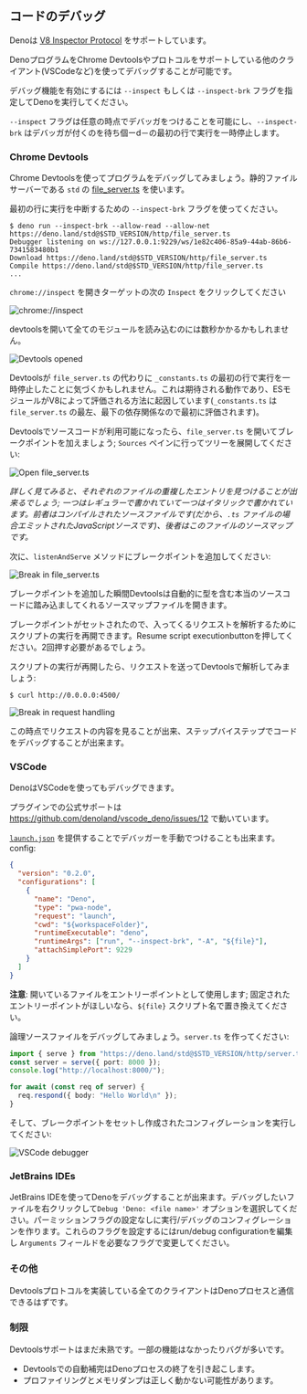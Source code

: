 <!-- ## Debugging your code -->
## コードのデバッグ

<!-- Deno supports the [V8 Inspector Protocol](https://v8.dev/docs/inspector). -->
Denoは [V8 Inspector Protocol](https://v8.dev/docs/inspector) をサポートしています。

<!--
It's possible to debug Deno programs using Chrome Devtools or other clients that
support the protocol (eg. VSCode).
-->
DenoプログラムをChrome Devtoolsやプロトコルをサポートしている他のクライアント(VSCodeなど)を使ってデバッグすることが可能です。

<!--
To activate debugging capabilities run Deno with the `--inspect` or
`--inspect-brk` flags.
-->
デバッグ機能を有効にするには `--inspect` もしくは
`--inspect-brk` フラグを指定してDenoを実行してください。

<!--
The `--inspect` flag allows attaching the debugger at any point in time, while
`--inspect-brk` will wait for the debugger to attach and will pause execution on
the first line of code.
-->
`--inspect` フラグは任意の時点でデバッガをつけることを可能にし、`--inspect-brk` はデバッガが付くのを待ち個ーd－の最初の行で実行を一時停止します。

### Chrome Devtools

<!--
Let's try debugging a program using Chrome Devtools. For this, we'll use
[file_server.ts](https://deno.land/std@$STD_VERSION/http/file_server.ts) from
`std`, a static file server.
-->
Chrome Devtoolsを使ってプログラムをデバッグしてみましょう。静的ファイルサーバーである `std` の [file_server.ts](https://deno.land/std@$STD_VERSION/http/file_server.ts) を使います。

<!-- Use the `--inspect-brk` flag to break execution on the first line: -->
最初の行に実行を中断するための `--inspect-brk` フラグを使ってください。

```shell
$ deno run --inspect-brk --allow-read --allow-net https://deno.land/std@$STD_VERSION/http/file_server.ts
Debugger listening on ws://127.0.0.1:9229/ws/1e82c406-85a9-44ab-86b6-7341583480b1
Download https://deno.land/std@$STD_VERSION/http/file_server.ts
Compile https://deno.land/std@$STD_VERSION/http/file_server.ts
...
```

<!-- Open `chrome://inspect` and click `Inspect` next to target: -->
`chrome://inspect` を開きターゲットの次の `Inspect` をクリックしてください

![chrome://inspect](../images/debugger1.jpg)

<!-- It might take a few seconds after opening the Devtools to load all modules. -->
devtoolsを開いて全てのモジュールを読み込むのには数秒かかるかもしれません。

![Devtools opened](../images/debugger2.jpg)

<!--
You might notice that Devtools paused execution on the first line of
`_constants.ts` instead of `file_server.ts`. This is expected behavior and is
caused by the way ES modules are evaluated by V8 (`_constants.ts` is left-most,
bottom-most dependency of `file_server.ts` so it is evaluated first).
-->
Devtoolsが `file_server.ts` の代わりに `_constants.ts` の最初の行で実行を一時停止したことに気づくかもしれません。これは期待される動作であり、ESモジュールがV8によって評価される方法に起因しています(`_constants.ts` は `file_server.ts` の最左、最下の依存関係なので最初に評価されます)。

<!--
At this point all source code is available in the Devtools, so let's open up
`file_server.ts` and add a breakpoint there; go to "Sources" pane and expand the
tree:
-->
Devtoolsでソースコードが利用可能になったら、`file_server.ts` を開いてブレークポイントを加えましょう; `Sources` ペインに行ってツリーを展開してください:

![Open file_server.ts](../images/debugger3.jpg)

<!--
_Looking closely you'll find duplicate entries for each file; one written
regularly and one in italics. The former is compiled source file (so in the case
of `.ts` files it will be emitted JavaScript source), while the latter is a
source map for the file._
-->
_詳しく見てみると、それぞれのファイルの重複したエントリを見つけることが出来るでしょう; 一つはレギュラーで書かれていて一つはイタリックで書かれています。前者はコンパイルされたソースファイルです(だから、`.ts` ファイルの場合エミットされたJavaScriptソースです)、後者はこのファイルのソースマップです。_

<!-- Next, add a breakpoint in the `listenAndServe` method: -->
次に、`listenAndServe` メソッドにブレークポイントを追加してください:

![Break in file_server.ts](../images/debugger4.jpg)

<!--
As soon as we've added the breakpoint Devtools automatically opened up the
source map file, which allows us step through the actual source code that
includes types.
-->
ブレークポイントを追加した瞬間Devtoolsは自動的に型を含む本当のソースコードに踏み込ましてくれるソースマップファイルを開きます。

<!--
Now that we have our breakpoints set, we can resume the execution of our script
so that we might inspect an incoming request. Hit the Resume script execution
button to do so. You might even need to hit it twice!
-->
ブレークポイントがセットされたので、入ってくるリクエストを解析するためにスクリプトの実行を再開できます。Resume script executionbuttonを押してください。2回押す必要があるでしょう。

<!--
Once our script is running again, let's send a request and inspect it in
Devtools:
-->
スクリプトの実行が再開したら、リクエストを送ってDevtoolsで解析してみましょう:

```
$ curl http://0.0.0.0:4500/
```

![Break in request handling](../images/debugger5.jpg)

<!--
At this point we can introspect the contents of the request and go step-by-step
to debug the code.
-->
この時点でリクエストの内容を見ることが出来、ステップバイステップでコードをデバッグすることが出来ます。

### VSCode

<!-- Deno can be debugged using VSCode. -->
DenoはVSCodeを使ってもデバッグできます。

<!--
Official support via the plugin is being worked on -
https://github.com/denoland/vscode_deno/issues/12
-->
プラグインでの公式サポートは https://github.com/denoland/vscode_deno/issues/12 で動いています。

<!--
We can still attach the debugger by manually providing a
[`launch.json`](https://code.visualstudio.com/docs/editor/debugging#_launch-configurations)
config:
-->
[`launch.json`](https://code.visualstudio.com/docs/editor/debugging#_launch-configurations) を提供することでデバッガーを手動でつけることも出来ます。config:

```json
{
  "version": "0.2.0",
  "configurations": [
    {
      "name": "Deno",
      "type": "pwa-node",
      "request": "launch",
      "cwd": "${workspaceFolder}",
      "runtimeExecutable": "deno",
      "runtimeArgs": ["run", "--inspect-brk", "-A", "${file}"],
      "attachSimplePort": 9229
    }
  ]
}
```

<!--
**NOTE**: This uses the file you have open as the entry point; replace `${file}`
with a script name if you want a fixed entry point.
-->
**注意**: 開いているファイルをエントリーポイントとして使用します; 固定されたエントリーポイントがほしいなら、`${file}` スクリプト名で置き換えてください。

<!-- Let's try out debugging a local source file. Create `server.ts`: -->
論理ソースファイルをデバッグしてみましょう。`server.ts` を作ってください:

```ts
import { serve } from "https://deno.land/std@$STD_VERSION/http/server.ts";
const server = serve({ port: 8000 });
console.log("http://localhost:8000/");

for await (const req of server) {
  req.respond({ body: "Hello World\n" });
}
```

<!-- Then we can set a breakpoint, and run the created configuration: -->
そして、ブレークポイントをセットし作成されたコンフィグレーションを実行してください:

![VSCode debugger](../images/debugger7.jpg)

### JetBrains IDEs

<!--
You can debug Deno using your JetBrains IDE by right-clicking the file you want
to debug and selecting the `Debug 'Deno: <file name>'` option. This will create
a run/debug configuration with no permission flags set. To configure these flags
edit the run/debug configuration and modify the `Arguments` field with the
required flags.
-->
JetBrains IDEを使ってDenoをデバッグすることが出来ます。デバッグしたいファイルを右クリックして`Debug 'Deno: <file name>'` オプションを選択してください。パーミッションフラグの設定なしに実行/デバッグのコンフィグレーションを作ります。これらのフラグを設定するにはrun/debug configurationを編集し `Arguments` フィールドを必要なフラグで変更してください。

<!-- ### Other -->
### その他

<!--
Any client that implements the Devtools protocol should be able to connect to a
Deno process.
-->
Devtoolsプロトコルを実装している全てのクライアントはDenoプロセスと通信できるはずです。

<!-- ### Limitations -->
### 制限

<!--
Devtools support is still immature. There is some functionality that is known to
be missing or buggy:
-->
Devtoolsサポートはまだ未熟です。一部の機能はなかったりバグが多いです。

<!--
- autocomplete in Devtools' console causes the Deno process to exit.
- profiling and memory dumps might not work correctly.
-->
- Devtoolsでの自動補完はDenoプロセスの終了を引き起こします。
- プロファイリングとメモリダンプは正しく動かない可能性があります。
